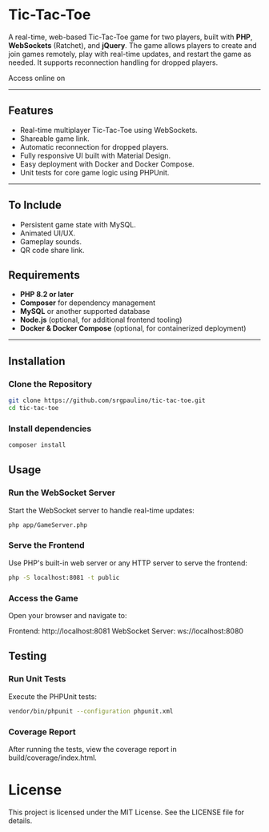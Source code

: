 # Tic-Tac-Toe

A real-time, web-based Tic-Tac-Toe game for two players, built with **PHP**, **WebSockets** (Ratchet), and **jQuery**. The game allows players to create and join games remotely, play with real-time updates, and restart the game as needed. It supports reconnection handling for dropped players.

Access online on 

---

## Features

- Real-time multiplayer Tic-Tac-Toe using WebSockets.
- Shareable game link.
- Automatic reconnection for dropped players.
- Fully responsive UI built with Material Design.
- Easy deployment with Docker and Docker Compose.
- Unit tests for core game logic using PHPUnit.

---

## To Include

- Persistent game state with MySQL.
- Animated UI/UX.
- Gameplay sounds.
- QR code share link.

## Requirements

- **PHP 8.2 or later**
- **Composer** for dependency management
- **MySQL** or another supported database
- **Node.js** (optional, for additional frontend tooling)
- **Docker & Docker Compose** (optional, for containerized deployment)

---

## Installation

### Clone the Repository
```bash
git clone https://github.com/srgpaulino/tic-tac-toe.git
cd tic-tac-toe
```

### Install dependencies
```bash
composer install
```

## Usage

### Run the WebSocket Server
Start the WebSocket server to handle real-time updates:

```bash
php app/GameServer.php
```

### Serve the Frontend
Use PHP's built-in web server or any HTTP server to serve the frontend:

```bash
php -S localhost:8081 -t public
```

### Access the Game
Open your browser and navigate to:

Frontend: http://localhost:8081
WebSocket Server: ws://localhost:8080


## Testing

### Run Unit Tests
Execute the PHPUnit tests:

```bash
vendor/bin/phpunit --configuration phpunit.xml
```

### Coverage Report
After running the tests, view the coverage report in build/coverage/index.html.


# License
This project is licensed under the MIT License. See the LICENSE file for details.